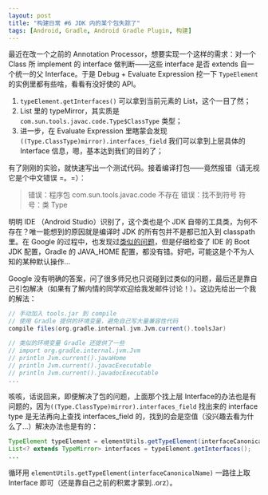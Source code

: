 ```yaml
---
layout: post
title: "构建日常 #6 JDK 内的某个包失踪了"
tags: [Android, Gradle, Android Gradle Plugin, 构建]
---
```


最近在改一个之前的 Annotation Processor，想要实现一个这样的需求：对一个 Class 所 implement 的 interface 做判断——这些 interface 是否 extends 自一个统一的父 Interface。于是 Debug + Evaluate Expression 挖一下 `TypeElement` 的实例里都有些啥，看看有没好使的 API。

<!--more-->

1. `typeElement.getInterfaces()` 可以拿到当前元素的 List<TypeMirror>，这个一目了然；
2. List 里的 typeMirror，其实质是 `com.sun.tools.javac.code.Type$ClassType` 类型；
3. 进一步，在 Evaluate Expression 里瞎蒙会发现 `((Type.ClassType)mirror).interfaces_field` 我们可以拿到上层具体的 Interface 信息，嗯，基本达到我们的目的了；

有了刚刚的实验，就快速写出一个测试代码。接着编译打包——竟然报错（请无视它是个中文错误 =。=）：

> 错误：程序包 com.sun.tools.javac.code 不存在
> 错误：找不到符号
> 符号：类 Type

明明 IDE （Android Studio）识别了，这个类也是个 JDK 自带的工具类，为何不存在？唯一能想到的原因就是编译时 JDK 的所有包并不是都已加入到 classpath 里。在 Google 的过程中，也发现过[类似的问题](https://stackoverflow.com/questions/10314904/no-com-sun-tools-javac-in-jdk7)，但是仔细检查了 IDE 的 Boot JDK 配置，Gradle 的 JAVA_HOME 配置，都没有错。好吧，可能这是个不为人知的某种默认操作...

Google 没有明确的答案，问了很多师兄也只说碰到过类似的问题，最后还是靠自己引包解决（如果有了解内情的同学欢迎给我发邮件讨论！）。这边先给出一个我的解法：

``` gradle
// 手动加入 tools.jar 到 compile
// 使用 Gradle 提供的环境变量，避免自己写大量兼容性代码
compile files(org.gradle.internal.jvm.Jvm.current().toolsJar)

// 类似的环境变量 Gradle 还提供了一些
// import org.gradle.internal.jvm.Jvm
// println Jvm.current().javaHome
// println Jvm.current().javacExecutable
// println Jvm.current().javadocExecutable
...
```

咳咳，话说回来，即便解决了包的问题，上面那个找上层 Interface的办法也是有问题的，因为`((Type.ClassType)mirror).interfaces_field`  找出来的 interface type 是无法再向上查找 interfaces_field 的，找到的会是空值（没兴趣去看为什么了...）解决办法也是有的：

``` java
TypeElement typeElement = elementUtils.getTypeElement(interfaceCanonicalName);
List<? extends TypeMirror> interfaces = typeElement.getInterfaces();
...
```

循环用 `elementUtils.getTypeElement(interfaceCanonicalName)` 一路往上取 Interface 即可（还是靠自己之前的积累才蒙到..orz）。



